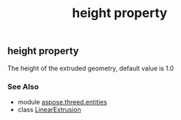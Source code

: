 ﻿---
title: height property
second_title: Aspose.3D for Python via .NET API References
description: 
type: docs
weight: 130
url: /python-net/aspose.threed.entities/linearextrusion/height/
is_root: false
---

## height property


The height of the extruded geometry, default value is 1.0

### See Also
* module [aspose.threed.entities](../../)
* class [LinearExtrusion](/3d/python-net/aspose.threed.entities/linearextrusion)
